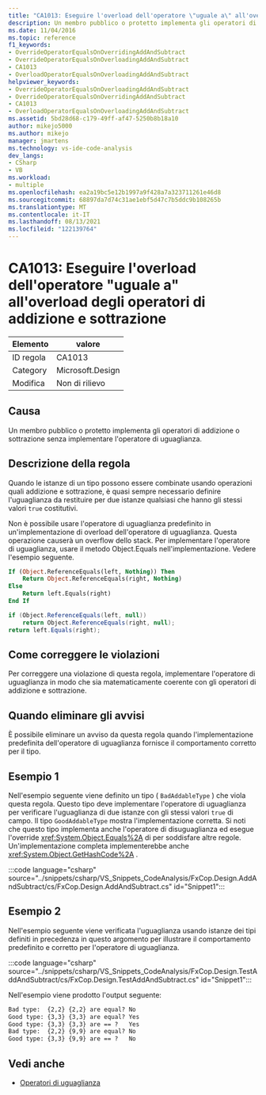```yaml
---
title: "CA1013: Eseguire l'overload dell'operatore \"uguale a\" all'overload degli operatori di addizione e sottrazione"
description: Un membro pubblico o protetto implementa gli operatori di addizione o sottrazione senza implementare l'operatore di uguaglianza.
ms.date: 11/04/2016
ms.topic: reference
f1_keywords:
- OverrideOperatorEqualsOnOverridingAddAndSubtract
- OverrideOperatorEqualsOnOverloadingAddAndSubtract
- CA1013
- OverloadOperatorEqualsOnOverloadingAddAndSubtract
helpviewer_keywords:
- OverrideOperatorEqualsOnOverloadingAddAndSubtract
- OverrideOperatorEqualsOnOverridingAddAndSubtract
- CA1013
- OverloadOperatorEqualsOnOverloadingAddAndSubtract
ms.assetid: 5bd28d68-c179-49ff-af47-5250b8b18a10
author: mikejo5000
ms.author: mikejo
manager: jmartens
ms.technology: vs-ide-code-analysis
dev_langs:
- CSharp
- VB
ms.workload:
- multiple
ms.openlocfilehash: ea2a19bc5e12b1997a9f428a7a323711261e46d8
ms.sourcegitcommit: 68897da7d74c31ae1ebf5d47c7b5ddc9b108265b
ms.translationtype: MT
ms.contentlocale: it-IT
ms.lasthandoff: 08/13/2021
ms.locfileid: "122139764"
---
```

# <a name="ca1013-overload-operator-equals-on-overloading-add-and-subtract"></a>CA1013: Eseguire l'overload dell'operatore "uguale a" all'overload degli operatori di addizione e sottrazione

|Elemento|valore|
|-|-|
|ID regola|CA1013|
|Category|Microsoft.Design|
|Modifica|Non di rilievo|

## <a name="cause"></a>Causa
Un membro pubblico o protetto implementa gli operatori di addizione o sottrazione senza implementare l'operatore di uguaglianza.

## <a name="rule-description"></a>Descrizione della regola
Quando le istanze di un tipo possono essere combinate usando operazioni quali addizione e sottrazione, è quasi sempre necessario definire l'uguaglianza da restituire per due istanze qualsiasi che hanno gli stessi valori `true` costitutivi.

Non è possibile usare l'operatore di uguaglianza predefinito in un'implementazione di overload dell'operatore di uguaglianza. Questa operazione causerà un overflow dello stack. Per implementare l'operatore di uguaglianza, usare il metodo Object.Equals nell'implementazione. Vedere l'esempio seguente.

```vb
If (Object.ReferenceEquals(left, Nothing)) Then
    Return Object.ReferenceEquals(right, Nothing)
Else
    Return left.Equals(right)
End If
```

```csharp
if (Object.ReferenceEquals(left, null))
    return Object.ReferenceEquals(right, null);
return left.Equals(right);
```

## <a name="how-to-fix-violations"></a>Come correggere le violazioni
Per correggere una violazione di questa regola, implementare l'operatore di uguaglianza in modo che sia matematicamente coerente con gli operatori di addizione e sottrazione.

## <a name="when-to-suppress-warnings"></a>Quando eliminare gli avvisi
È possibile eliminare un avviso da questa regola quando l'implementazione predefinita dell'operatore di uguaglianza fornisce il comportamento corretto per il tipo.

## <a name="example-1"></a>Esempio 1
Nell'esempio seguente viene definito un tipo ( `BadAddableType` ) che viola questa regola. Questo tipo deve implementare l'operatore di uguaglianza per verificare l'uguaglianza di due istanze con gli stessi valori `true` di campo. Il tipo `GoodAddableType` mostra l'implementazione corretta. Si noti che questo tipo implementa anche l'operatore di disuguaglianza ed esegue l'override <xref:System.Object.Equals%2A> di per soddisfare altre regole. Un'implementazione completa implementerebbe anche <xref:System.Object.GetHashCode%2A> .

:::code language="csharp" source="../snippets/csharp/VS_Snippets_CodeAnalysis/FxCop.Design.AddAndSubtract/cs/FxCop.Design.AddAndSubtract.cs" id="Snippet1":::

## <a name="example-2"></a>Esempio 2
Nell'esempio seguente viene verificata l'uguaglianza usando istanze dei tipi definiti in precedenza in questo argomento per illustrare il comportamento predefinito e corretto per l'operatore di uguaglianza.

:::code language="csharp" source="../snippets/csharp/VS_Snippets_CodeAnalysis/FxCop.Design.TestAddAndSubtract/cs/FxCop.Design.TestAddAndSubtract.cs" id="Snippet1":::

Nell'esempio viene prodotto l'output seguente:

```txt
Bad type:  {2,2} {2,2} are equal? No
Good type: {3,3} {3,3} are equal? Yes
Good type: {3,3} {3,3} are == ?   Yes
Bad type:  {2,2} {9,9} are equal? No
Good type: {3,3} {9,9} are == ?   No
```

## <a name="see-also"></a>Vedi anche

- [Operatori di uguaglianza](/dotnet/standard/design-guidelines/equality-operators)
